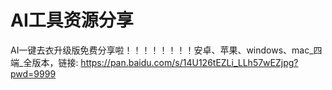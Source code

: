 # AI工具资源分享

AI一键去衣升级版免费分享啦！！！！！！！！安卓、苹果、windows、mac_四端_全版本，链接: https://pan.baidu.com/s/14U126tEZLi_LLh57wEZjpg?pwd=9999
